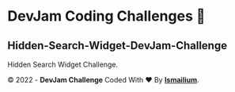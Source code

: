 # DevJam Coding Challenges :100: 
## Hidden-Search-Widget-DevJam-Challenge
Hidden Search Widget Challenge.

&copy; 2022 - <b>DevJam Challenge</b> Coded With ❤️ By <a href="https://ismailium.vercel.app/" target="new tab"><b>Ismailium</b></a>.
